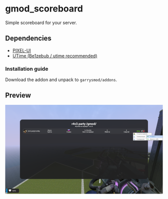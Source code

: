 # gmod_scoreboard

Simple scoreboard for your server.

## Dependencies

- [PIXEL-UI](https://github.com/TomDotBat/pixel-ui)
- [UTime (Be1zebub
/
utime recommended)](https://github.com/Be1zebub/utime)

### Installation guide
Download the addon and unpack to `garrysmod/addons`.

## Preview
![preview](preview/1.png)
